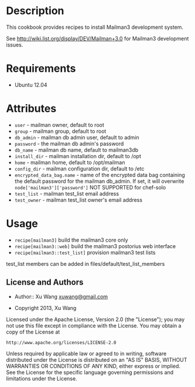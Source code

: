 Description
===========
This cookbook provides recipes to install Mailman3 development system.
  
See http://wiki.list.org/display/DEV/Mailman+3.0 for Mailman3 development issues.

Requirements
============

* Ubuntu 12.04

Attributes
==========

* `user`  - mailman owner, default to root
* `group`	- mailman group, default to root
* `db_admin` - mailman db admin user, default to admin
* `password` - the mailman db admin's password
* `db_name` - mailman db name, default to mailman3db
* `install_dir` - mailman installation dir, default to /opt
* `home` - mailman home, default to /opt/mailman
* `config_dir` - mailman configuration dir, default to /etc
* `encrypted_data_bag.name` - name of the encrypted data bag containing the default password for
													the mailman db_admin. If set, it will overwrite `node['mailman3']['password']`
													NOT SUPPORTED for chef-solo												
* `test_list` - mailman test_list email address		
* `test_owner` - mailman test_list owner's email address
													

Usage
=====

* `recipe[mailman3]` build the mailman3 core only
* `recipe[mailman3::web]` build the mailman3 postorius web interface
* `recipe[mailman3::test_list]` provision mailman3 test lists

test_list members can be added in files/default/test_list_members


License and Authors
-------------------
* Author:: Xu Wang <xuwang@gmail.com>

* Copyright 2013, Xu Wang

Licensed under the Apache License, Version 2.0 (the "License");
you may not use this file except in compliance with the License.
You may obtain a copy of the License at

    http://www.apache.org/licenses/LICENSE-2.0

Unless required by applicable law or agreed to in writing, software
distributed under the License is distributed on an "AS IS" BASIS,
WITHOUT WARRANTIES OR CONDITIONS OF ANY KIND, either express or implied.
See the License for the specific language governing permissions and
limitations under the License.

